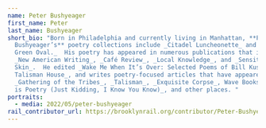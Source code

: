 ```yaml
---
name: Peter Bushyeager
first_name: Peter
last_name: Bushyeager
short_bio: "Born in Philadelphia and currently living in Manhattan, **Peter
  Bushyeager’s** poetry collections include _Citadel Luncheonette_ and _In the
  Green Oval._  His poetry has appeared in numerous publications that include
  _New American Writing_, _Café Review_, _Local Knowledge_, and _Sensitive
  Skin_.  He edited _Wake Me When It’s Over: Selected Poems of Bill Kushner from
  Talisman House_, and writes poetry-focused articles that have appeared in
  _Gathering of the Tribes_, _Talisman_, _Exquisite Corpse_, Wave Books’ _What
  is Poetry (Just Kidding, I Know You Know)_, and other places. "
portraits:
  - media: 2022/05/peter-bushyeager
rail_contributor_url: https://brooklynrail.org/contributor/Peter-Bushyeager
---
```

